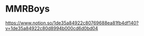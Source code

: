 # MMRBoys

https://www.notion.so/1de35a84922c80769688ea81fb4df140?v=1de35a84922c80d8994b000cd6d0bd04
